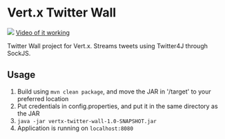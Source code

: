 Vert.x Twitter Wall
==

![](https://i.imgur.com/ucH6axU.png)
[Video of it working](https://files.catbox.moe/8ldaet.mp4)

Twitter Wall project for Vert.x. Streams tweets using Twitter4J through SockJS.

Usage
--

1. Build using `mvn clean package`, and move the JAR in '/target' to your preferred location
2. Put credentials in config.properties, and put it in the same directory as the JAR
3. `java -jar vertx-twitter-wall-1.0-SNAPSHOT.jar`
4. Application is running on `localhost:8080`